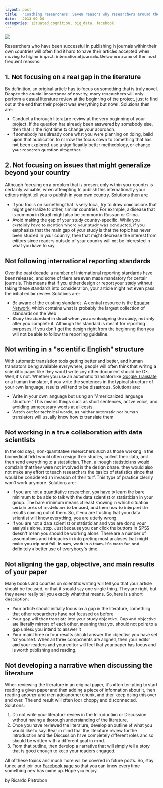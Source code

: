 ```yaml
---
layout: post
title:  "Coaching researchers: Seven reasons why researchers around the world might have difficulty when attempting to publish in high impact, international journals"
date:   2013-09-30
categories: situated_cognition, big_data, facebook
---
```


![](https://lh3.googleusercontent.com/-joKOP9Mu7Sw/UkLT_Zfc_II/AAAAAAAA4Ug/aAxdWZ-8kg8/w706-h353-no/fractal3.png)

<title>{{ page.title }}</title>


Researchers who have been successful in publishing in journals within their own countries will often find it hard to have their articles accepted when moving to higher impact, international journals. Below are some of the most frequent reasons:

## 1. Not focusing on a real gap in the literature

By definition, an original article has to focus on something that is truly novel. Despite the crucial importance of novelty, many researchers will only perform a casual literature review at the beginning of the project, just to find out at the end that their project was everything but novel. Solutions then are:

* Conduct a thorough literature review at the very beginning of your project. If the question has already been answered by somebody else, then that is the right time to change your approach.
* If somebody has already done what you were planning on doing, build upon that publication to narrow the focus down to something that has not been explored, use a significantly better methodology, or change your research question altogether.


## 2. Not focusing on issues that might generalize beyond your country

Although focusing on a problem that is present only within your country is certainly valuable, when attempting to publish this internationally your editors might tell you to publish in your own country. Solutions then are:

* If you focus on something that is very local, try to draw conclusions that might generalize to other, similar countries. For example, a disease that is common in Brazil might also be common in Russian or China.
* Avoid making the gap of your study country-specific. While you certainly have to mention where your study was conducted, if you emphasize that the main gap of your study is that the topic has never been studied in your country, then that might decrease the interest from editors since readers outside of your country will not be interested in what you have to say.


## Not following international reporting standards

Over the past decade, a number of international reporting standards have been released, and some of them are even made mandatory for certain journals. This means that if you either design or report your study without taking these standards into consideration, your article might not even pass the initial editor review. Solutions are:

* Be aware of the existing standards. A central resource is the [Equator Network](http://www.equator-network.org/), which contains what is probably the largest collection of standards on the Web
* Study the standard in detail when you are designing the study, not only after you complete it. Although the standard is meant for reporting purposes, if you don't get the design right from the beginning then you will not be able to follow the reporting guideline.


## Not writing in a "scientific English" structure

With automatic translation tools getting better and better, and human translators being available everywhere, people will often think that writing a scientific paper like they would write any other document should be OK. Well, it's not. Whether you use an automatic translator like [Google Translate](http://translate.google.com/) or a human translator, if you write the sentences in the typical structure of your own language, results will tend to be disastrous. Solutions are:

* Write in your own language but using an "Americanized language structure." This means things such as short sentences, active voice, and avoiding unnecessary words at all costs.
* Watch out for technical words, as neither automatic nor human translators will usually know how to translate them.


## Not working in a true collaboration with data scientists

In the old days, non-quantitative researchers such as those working in the biomedical field would often design their studies, collect their data, and then send everything to a statistician. Then, although statisticians would complain that they were not involved in the design phase, they would also not make any effort to teach researchers the basics of statistics since that would be considered an invasion of their turf. This type of practice clearly won't work anymore. Solutions are:

* If you are not a quantitative researcher, you have to learn the bare minimum to be able to talk with the data scientist or statistician in your group. The bare minimum means at least knowing in which situation certain tests of models are to be used, and then how to interpret the results coming out of them. So, if you are trusting that your data scientist will know everything, you are utterly wrong.
* If you are not a data scientist or statistician and you are doing your analysis alone, stop. Just because you can click the buttons in SPSS doesn't mean you should be working alone. There are a number of assumptions and intricacies in interpreting most analyses that might make you trip and fall. In sum, work in a team. It's more fun and definitely a better use of everybody's time.


## Not aligning the gap, objective, and main results of your paper

Many books and courses on scientific writing will tell you that your article should be focused, or that it should say one single thing. They are right, but they never really tell you exactly what that means. So, here is a short description:

* Your article should initially focus on a gap in the literature, something that other researchers have not focused on before.
* Your gap will then translate into your study objective. Gap and objective are literally mirrors of each other, meaning that you should not point to a gap unless you intend to answer it
* Your main three or four results should answer the objective you have set for yourself. When all three components are aligned, then your editor and your readers and your editor will feel that your paper has focus and is worth publishing and reading. 



## Not developing a narrative when discussing the literature

When reviewing the literature in an original paper, it's often tempting to start reading a given paper and then adding a piece of information about it, then reading another and then add another chunk, and then keep doing this over and over. The end result will often look choppy and disconnected. Solutions:

1. Do not write your literature review in the Introduction or Discussion without having a thorough understanding of the literature.
2. Once you have reviewed the literature, develop an outline of what you would like to say. Bear in mind that the literature review for the Introduction and the Discussion have completely different roles and so should be written with a different goal in mind.
3. From that outline, then develop a narrative that will simply tell a story that is good enough to keep your readers engaged.


All of these topics and much more will be covered in future posts. So, stay tuned and join our [Facebook page](https://www.facebook.com/groups/170343223157225/) so that you can know every time something new has come up. Hope you enjoy.

by Ricardo Pietrobon